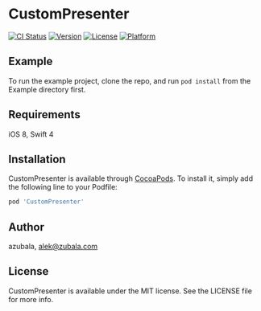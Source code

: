 # CustomPresenter

[![CI Status](http://img.shields.io/travis/azubala/CustomPresenter.svg?style=flat)](https://travis-ci.org/azubala/CustomPresenter)
[![Version](https://img.shields.io/cocoapods/v/CustomPresenter.svg?style=flat)](http://cocoapods.org/pods/CustomPresenter)
[![License](https://img.shields.io/cocoapods/l/CustomPresenter.svg?style=flat)](http://cocoapods.org/pods/CustomPresenter)
[![Platform](https://img.shields.io/cocoapods/p/CustomPresenter.svg?style=flat)](http://cocoapods.org/pods/CustomPresenter)

## Example

To run the example project, clone the repo, and run `pod install` from the Example directory first.

## Requirements

iOS 8, Swift 4

## Installation

CustomPresenter is available through [CocoaPods](http://cocoapods.org). To install
it, simply add the following line to your Podfile:

```ruby
pod 'CustomPresenter'
```

## Author

azubala, alek@zubala.com

## License

CustomPresenter is available under the MIT license. See the LICENSE file for more info.
